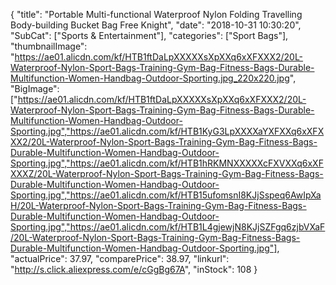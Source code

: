 {
	"title": "Portable Multi-functional Waterproof Nylon Folding Travelling Body-building Bucket  Bag Free Knight",
	"date": "2018-10-31 10:30:20",
	"SubCat": ["Sports & Entertainment"],
	"categories": ["Sport Bags"],
	"thumbnailImage": "https://ae01.alicdn.com/kf/HTB1ftDaLpXXXXXsXpXXq6xXFXXX2/20L-Waterproof-Nylon-Sport-Bags-Training-Gym-Bag-Fitness-Bags-Durable-Multifunction-Women-Handbag-Outdoor-Sporting.jpg_220x220.jpg",
	"BigImage": ["https://ae01.alicdn.com/kf/HTB1ftDaLpXXXXXsXpXXq6xXFXXX2/20L-Waterproof-Nylon-Sport-Bags-Training-Gym-Bag-Fitness-Bags-Durable-Multifunction-Women-Handbag-Outdoor-Sporting.jpg","https://ae01.alicdn.com/kf/HTB1KyG3LpXXXXaYXFXXq6xXFXXX2/20L-Waterproof-Nylon-Sport-Bags-Training-Gym-Bag-Fitness-Bags-Durable-Multifunction-Women-Handbag-Outdoor-Sporting.jpg","https://ae01.alicdn.com/kf/HTB1hRKMNXXXXXcFXVXXq6xXFXXXZ/20L-Waterproof-Nylon-Sport-Bags-Training-Gym-Bag-Fitness-Bags-Durable-Multifunction-Women-Handbag-Outdoor-Sporting.jpg","https://ae01.alicdn.com/kf/HTB15ufomsnI8KJjSspeq6AwIpXaH/20L-Waterproof-Nylon-Sport-Bags-Training-Gym-Bag-Fitness-Bags-Durable-Multifunction-Women-Handbag-Outdoor-Sporting.jpg","https://ae01.alicdn.com/kf/HTB1L4gjewjN8KJjSZFgq6zjbVXaF/20L-Waterproof-Nylon-Sport-Bags-Training-Gym-Bag-Fitness-Bags-Durable-Multifunction-Women-Handbag-Outdoor-Sporting.jpg"],
	"actualPrice": 37.97,
	"comparePrice": 38.97,
	"linkurl": "http://s.click.aliexpress.com/e/cGgBg67A",
	"inStock": 108
}
